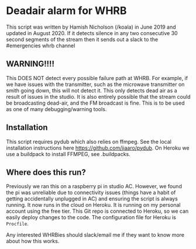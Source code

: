 # Deadair alarm for WHRB
This script was written by Hamish Nicholson (/koala) in June 2019 and updated in August 2020.
If it detects silence in any two consecutive 30 second segments of the stream
then it sends out a slack to the #emergencies whrb channel


##						WARNING!!!!
This DOES NOT detect every possible failure path at WHRB. For example,
if we have issues with the transmitter, such as the microwave transmitter
on smith going down, this will not detect it. This only detects dead air as
a result of issues in the studio. It is also entirely possible that the 
stream could be broadcasting dead-air, and the FM broadcast is fine. 
This is to be used as one of many debugging/warning tools.

## Installation 
This script requires pydub which also relies on ffmpeg.
See the local installation instructions here https://github.com/jiaaro/pydub. On Heroku we use a buildpack to install FFMPEG, see .buildpacks.

## Where does this run?
Previously we ran this on a raspberry pi in studio AC. However, we found the pi was unreliable due to connectivity issues (things have a habit of getting accidentally unplugged in AC) and ensuring the script is always running. It now runs in the cloud on Heroku. It is running on my personal account using the free tier. This Git repo is connected to Heroku, so we can easily deploy changes to the code. The configuration file for Heroku is `Procfile`. 

Any interested WHRBies should slack/email me if they want to know more about how this works.
  


